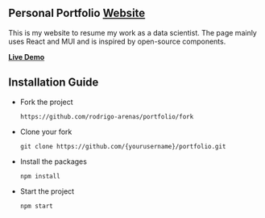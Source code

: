 
<h2>
  Personal Portfolio
  <a href="https://aaryaveerkrishna23.github.io/advanced_rag/" target="_blank">Website</a>
</h2>

This is my website to resume my work as a data scientist.
The page mainly uses React and MUI and is inspired by open-source components.


**[Live Demo](https://aaryaveerkrishna23.github.io/advanced_rag/)**




## Installation Guide

* Fork the project 
  ```
  https://github.com/rodrigo-arenas/portfolio/fork
  ```
* Clone your fork
  ```
  git clone https://github.com/{yourusername}/portfolio.git
  ```
* Install the packages
  ```
  npm install
  ```
* Start the project
  ```
  npm start
  ```


